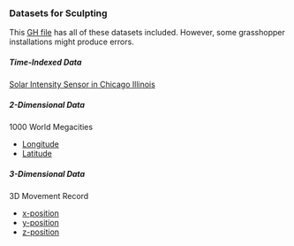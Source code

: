 ### Datasets for Sculpting

This [GH file](data_examples.gh) has all of these datasets included. However, some grasshopper installations might produce errors.

##### Time-Indexed Data
[Solar Intensity Sensor in Chicago Illinois](sensor.txt)

##### 2-Dimensional Data
1000 World Megacities
- [Longitude](longitude.txt)
- [Latitude](latitude.txt)

##### 3-Dimensional Data
3D Movement Record
- [x-position](3dx.txt)
- [y-position](3dy.txt)
- [z-position](3dz.txt)
